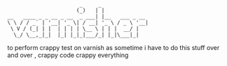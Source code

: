 ```
                       _     _
                      (_)   | |
__   ____ _ _ __ _ __  _ ___| |__   ___ _ __
\ \ / / _` | '__| '_ \| / __| '_ \ / _ \ '__|
 \ V / (_| | |  | | | | \__ \ | | |  __/ |
  \_/ \__,_|_|  |_| |_|_|___/_| |_|\___|_|

```

to perform crappy test on varnish as sometime i have to do this stuff over and over , crappy code crappy everything
